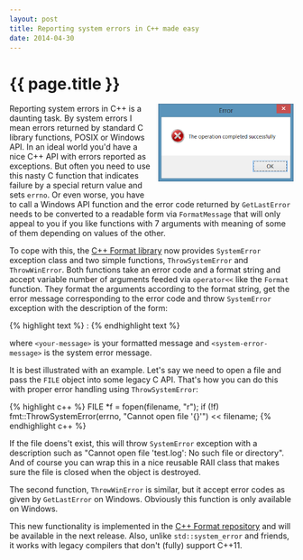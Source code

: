 ```yaml
---
layout: post
title: Reporting system errors in C++ made easy
date: 2014-04-30
---
```


{{ page.title }}
================

  <div class="separator" style="clear:right; float:right; margin-left:1em; margin-bottom:1em">
    <img border=
    "0" src=
    "/img/error.png"
    title=
    "Error messages help you quickly pinpoint the source of the problem."
    width="240">
  </div>


Reporting system errors in C++ is a daunting task. By system errors I mean
errors returned by standard C library functions, POSIX or Windows API.
In an ideal world you'd have a nice C++ API with errors reported as exceptions.
But often you need to use this nasty C function that indicates failure by a
special return value and sets <code>errno</code>. Or even worse,
you have to call a Windows API function and the error code returned by
<code>GetLastError</code> needs to be converted to a readable form via
<code>FormatMessage</code> that will only appeal to you if you like functions
with 7 arguments with meaning of some of them depending on values of the other.

To cope with this, the [C++ Format library](http://cppformat.github.io) now
provides <code>SystemError</code> exception class and two simple functions,
<code>ThrowSystemError</code> and <code>ThrowWinError</code>. Both functions
take an error code and a format string and accept variable number of
arguments feeded via <code>operator&lt;&lt;</code> like the <code>Format</code>
function. They format the arguments according to the format string, get
the error message corresponding to the error code and throw
<code>SystemError</code> exception with the description of the form:

{% highlight text %}
<your-message>: <system-error-message>
{% endhighlight text %}

where <code>&lt;your-message&gt;</code> is your formatted message and
<code>&lt;system-error-message&gt;</code> is the system error message.

It is best illustrated with an example. Let's say we need to open
a file and pass the <code>FILE</code> object into some legacy C API.
That's how you can do this with proper error handling using
<code>ThrowSystemError</code>:

{% highlight c++ %}
FILE *f = fopen(filename, "r");
if (!f)
  fmt::ThrowSystemError(errno, "Cannot open file '{}'") << filename;
{% endhighlight c++ %}

If the file doens't exist, this will throw <code>SystemError</code> exception
with a description such as "Cannot open file 'test.log': No such file or directory".
And of course you can wrap this in a nice reusable RAII class that makes
sure the file is closed when the object is destroyed.

The second function, <code>ThrowWinError</code> is similar, but it accept
error codes as given by <code>GetLastError</code> on Windows. Obviously
this function is only available on Windows.

This new functionality is implemented in the [C++ Format repository](https://github.com/cppformat/cppformat)
and will be available in the next release. Also, unlike <code>std::system_error</code>
and friends, it works with legacy compilers that don't (fully) support C++11.
